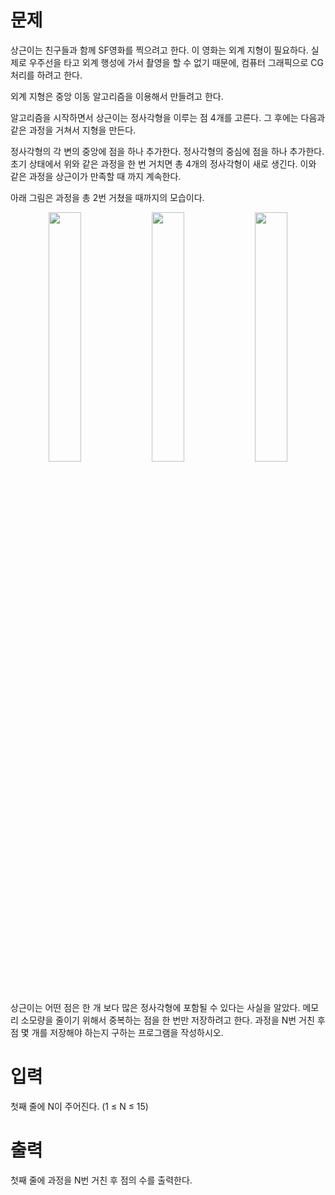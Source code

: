# 문제

상근이는 친구들과 함께 SF영화를 찍으려고 한다. 이 영화는 외계 지형이 필요하다. 실제로 우주선을 타고 외계 행성에 가서 촬영을 할 수 없기 때문에, 컴퓨터 그래픽으로 CG처리를 하려고 한다.

외계 지형은 중앙 이동 알고리즘을 이용해서 만들려고 한다.

알고리즘을 시작하면서 상근이는 정사각형을 이루는 점 4개를 고른다. 그 후에는 다음과 같은 과정을 거쳐서 지형을 만든다.

정사각형의 각 변의 중앙에 점을 하나 추가한다.
정사각형의 중심에 점을 하나 추가한다.
초기 상태에서 위와 같은 과정을 한 번 거치면 총 4개의 정사각형이 새로 생긴다. 이와 같은 과정을 상근이가 만족할 때 까지 계속한다.

아래 그림은 과정을 총 2번 거쳤을 때까지의 모습이다.

<p align="center">
  <img src="https://upload.acmicpc.net/5e446f0f-613c-4ce0-a626-6b0c2729ed1e/-/preview/" align="center" width="32%">
  <img src="https://upload.acmicpc.net/65c1bcf1-7d8a-463b-91df-d6cabcc2ceae/-/preview/" align="center" width="32%">
  <img src="https://upload.acmicpc.net/27b99467-cfdf-4ce3-a0b0-2897747edcf9/-/preview/" align="center" width="32%">
</p>

상근이는 어떤 점은 한 개 보다 많은 정사각형에 포함될 수 있다는 사실을 알았다. 메모리 소모량을 줄이기 위해서 중복하는 점을 한 번만 저장하려고 한다. 과정을 N번 거친 후 점 몇 개를 저장해야 하는지 구하는 프로그램을 작성하시오.

# 입력

첫째 줄에 N이 주어진다. (1 ≤ N ≤ 15)

# 출력

첫째 줄에 과정을 N번 거친 후 점의 수를 출력한다.
